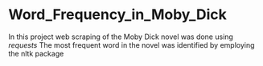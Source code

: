 # Word_Frequency_in_Moby_Dick

In this project web scraping of the Moby Dick novel was done using *requests*
The most frequent word in the novel was identified by employing the nltk package

